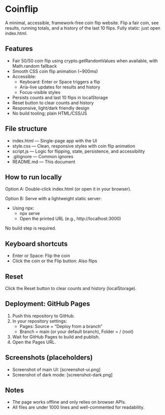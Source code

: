 # Coinflip

A minimal, accessible, framework-free coin flip website. Flip a fair coin, see results, running totals, and a history of the last 10 flips. Fully static: just open index.html.

## Features

- Fair 50/50 coin flip using crypto.getRandomValues when available, with Math.random fallback
- Smooth CSS coin flip animation (~900ms)
- Accessible:
  - Keyboard: Enter or Space triggers a flip
  - Aria-live updates for results and history
  - Focus-visible styles
- Persists counts and last 10 flips in localStorage
- Reset button to clear counts and history
- Responsive, light/dark friendly design
- No build tooling; plain HTML/CSS/JS

## File structure

- index.html — Single-page app with the UI
- style.css — Clean, responsive styles with coin flip animation
- script.js — Logic for flipping, state, persistence, and accessibility
- .gitignore — Common ignores
- README.md — This document

## How to run locally

Option A: Double-click index.html (or open it in your browser).

Option B: Serve with a lightweight static server:

- Using npx:
  - npx serve
  - Open the printed URL (e.g., http://localhost:3000)

No build step is required.

## Keyboard shortcuts

- Enter or Space: Flip the coin
- Click the coin or the Flip button: Also flips

## Reset

Click the Reset button to clear counts and history (localStorage).

## Deployment: GitHub Pages

1. Push this repository to GitHub.
2. In your repository settings:
   - Pages: Source = “Deploy from a branch”
   - Branch = main (or your default branch), Folder = / (root)
3. Wait for GitHub Pages to build and publish.
4. Open the Pages URL.

## Screenshots (placeholders)

- Screenshot of main UI: [screenshot-ui.png]
- Screenshot of dark mode: [screenshot-dark.png]

## Notes

- The page works offline and only relies on browser APIs.
- All files are under 1000 lines and well-commented for readability.
